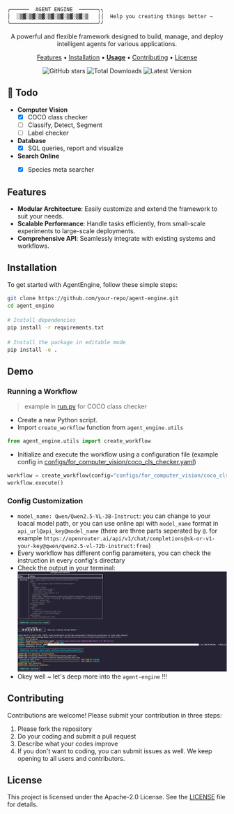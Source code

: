 
```
╭──────  AGENT ENGINE  ──────╮╮
│  ░▒▓░▒▓░▒▓░▒▓░▒▓░▒▓░▒▓░▒   ││  Help you creating things better ~
╰────────────────────────────╯╯
```
<p align="center">
A powerful and flexible framework designed to build, manage, and deploy intelligent agents for various applications.
</p>
<p align="center">
  <a href="#features">Features</a> •
  <a href="#installation">Installation</a> •
  <strong><a href="#demo">Usage</a></strong> •
  <a href="#contributing">Contributing</a> •
  <a href="#license">License</a>
</p>
<p align="center">
  <img alt="GitHub stars" src="https://img.shields.io/github/stars/TianWen580/agent-engine?style=social" />
  <img alt="Total Downloads" src="https://img.shields.io/github/downloads/TianWen580/agent-engine/total?label=Downloads" />
  <img alt="Latest Version" src="https://img.shields.io/github/v/release/TianWen580/agent-engine?color=%2337b58b&label=Version" />
</p>

## 🌟 Todo
- **Computer Vision**
    - [x] COCO class checker
    - [ ] Classify, Detect, Segment
    - [ ] Label checker

- **Database**
    - [x] SQL queries, report and visualize

- **Search Online**
    - [x] Species meta searcher


## Features
- **Modular Architecture**: Easily customize and extend the framework to suit your needs.
- **Scalable Performance**: Handle tasks efficiently, from small-scale experiments to large-scale deployments.
- **Comprehensive API**: Seamlessly integrate with existing systems and workflows.


## Installation
To get started with AgentEngine, follow these simple steps:

```bash
git clone https://github.com/your-repo/agent-engine.git
cd agent_engine

# Install dependencies
pip install -r requirements.txt

# Install the package in editable mode
pip install -e .
```

## Demo
### Running a Workflow
> example in [run.py](run.py) for COCO class checker
- Create a new Python script.
- Import `create_workflow` function from `agent_engine.utils`
```python
from agent_engine.utils import create_workflow
```
- Initialize and execute the workflow using a configuration file (example config in [configs/for_computer_vision/coco_cls_checker.yaml](configs/for_computer_vision/coco_cls_checker.yaml))
```python
workflow = create_workflow(config="configs/for_computer_vision/coco_cls_checker.yaml")
workflow.execute()
```
### Config Customization
- `model_name: Qwen/Qwen2.5-VL-3B-Instruct`: you can change to your loacal model path, or you can use online api with `model_name` format in `api_url@api_key@model_name` (there are three parts seperated by `@`. for  example `https://openrouter.ai/api/v1/chat/completions@sk-or-v1-your-key@qwen/qwen2.5-vl-72b-instruct:free`)
- Every workflow has different config parameters, you can check the instruction in every config's directary
- Check the output in your terminal:
![example_png](asset/example_coco_cls_checker.png)
- Okey well ~ let's deep more into the `agent-engine` !!!

## Contributing

Contributions are welcome! Please submit your contribution in three steps:
1. Please fork the repository
2. Do your coding and submit a pull request
3. Describe what your codes improve
4. If you don't want to coding, you can submit issues as well. We keep opening to all users and contributors.

## License

This project is licensed under the Apache-2.0 License. See the [LICENSE](LICENSE) file for details.